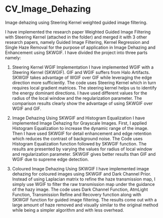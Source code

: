 # CV_Image_Dehazing
Image dehazing using Steering Kernel weighted guided image filtering.

I have implemented the research paper Weighted Guided Image Filtering with Steering Kernel (attached in the folder) and merged it with 3 other research papers, namely Guided Image Filtering, Kernel Regression and Single Haze Removal for the purpose of application in Image Dehazing and Enhancement using SKWGIF.
I have divided the project into three parts namely:

1. Steering Kernel WGIF Implementation
  I have implemented WGIF with a Steering Kernel (SKWGIF). GIF and WGIF suffers from Halo Artifacts. SKWGIF takes advantage of WGIF over GIF while leveraging the edge direction     more sufficiently. The code uses Steering Kernel which in turn requires local gradient matrices. The steering kernel helps us to identify the energy dominant directions. I have   used different values for the radius of the local window and the regularization parameter. The comparison results clearly show the advantage of using SKWGIF over WGIF and GIF.

2. Image Dehazing Using SKWGIF and Histogram Equalization
  I have implemented Image Dehazing for Grayscale Images. First, I applied Histogram Equalization to increase the dynamic range of the image. Then I have used SKWGIF for detail   enhancement and edge retention which reduces the contrast of background noise. The Code uses Histogram Equalization function followed by SKWGIF function. The results are           presented by varying the values for radius of local window and regularization parameter. SKWGIF gives better results than GIF and WGIF due to supreme edge detection.
 
3. Coloured Image Dehazing Using SKWGIF
 I have implemented image dehazing for coloured images using SKWGIF and Dark Channel Prior. Instead of using Laplacian matrix to refine the haze transmission map, I simply
 use WGIF to filter the raw transmission map under the guidance of the hazy image. The code uses Dark Channel Function, AtmLight Function, Transmission Refine and Recovery         function along with SKWGIF function for guided image filtering. The results come out with a large amount of haze removed and visually similar to the original method while being a  simpler algorithm and with less overhead.
